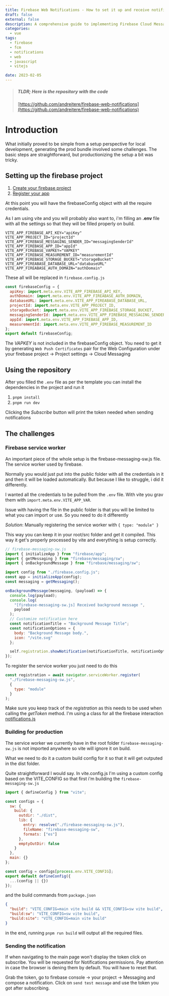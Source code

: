```yaml
---
title: Firebase Web Notifications - How to set it up and receive notifications
draft: false
external: false
description: A comprehensive guide to implementing Firebase Cloud Messaging (FCM) in a ViteJS application, including production-ready setup, service worker configuration, and practical code examples.
categories:
  - vue
tags:
  - firebase
  - fcm
  - notifications
  - web
  - javascript
  - vitejs

date: 2023-02-05
---
```


> ##### TLDR; Here is the repository with the code
>
> [https://github.com/andreitere/firebase-web-notifications](https://github.com/andreitere/firebase-web-notifications)

# Introduction

What initially proved to be simple from a setup perspective for local development, generating the prod bundle involved some challenges.
The basic steps are straightforward, but productionizing the setup a bit was tricky.

## Setting up the firebase project

1. [Create your firebase project](https://firebase.google.com/docs/web/setup#create-project)
2. [Register your app](https://firebase.google.com/docs/web/setup#register-app)

At this point you will have the firebaseConfig object with all the require credentials.

As I am using vite and you will probably also want to, i'm filling an **.env** file with all the settings so that they will be filled properly on build.

```
VITE_APP_FIREBASE_API_KEY="apiKey"
VITE_APP_PROJECT_ID="projectId"
VITE_APP_FIREBASE_MESSAGING_SENDER_ID="messagingSenderId"
VITE_APP_FIREBASE_APP_ID="appId"
VITE_APP_FIREBASE_VAPKEY="VAPKEY"
VITE_APP_FIREBASE_MEASUREMENT_ID="measurementId"
VITE_APP_FIREBASE_STORAGE_BUCKET="storageBucket"
VITE_APP_FIREABASE_DATABASE_URL="databaseURL"
VITE_APP_FIREABASE_AUTH_DOMAIN="authDomain"
```

These all will be replaced in `firebase.config.js`

```js
const firebaseConfig = {
  apiKey: import.meta.env.VITE_APP_FIREBASE_API_KEY,
  authDomain: import.meta.env.VITE_APP_FIREABASE_AUTH_DOMAIN,
  databaseURL: import.meta.env.VITE_APP_FIREABASE_DATABASE_URL,
  projectId: import.meta.env.VITE_APP_PROJECT_ID,
  storageBucket: import.meta.env.VITE_APP_FIREBASE_STORAGE_BUCKET,
  messagingSenderId: import.meta.env.VITE_APP_FIREBASE_MESSAGING_SENDER_ID,
  appId: import.meta.env.VITE_APP_FIREBASE_APP_ID,
  measurementId: import.meta.env.VITE_APP_FIREBASE_MEASUREMENT_ID
};
export default firebaseConfig;
```

The *VAPKEY* is not included in the firebaseConfig object. You need to get it by generating `Web Push Certificates` pair for the Web Configuration under your firebase project -> Project settings -> Cloud Messaging

## Using the repository

After you filled the `.env` file as per the template you can install the dependencies in the project and run it

1. `pnpm install`
2. `pnpm run dev`

Clicking the *Subscribe* button will print the token needed when sending notifications

## The challenges

### Firebase service worker

An important piece of the whole setup is the firebase-messaging-sw.js file. The service worker used by firebase.

Normally you would just put into the public folder with all the credentials in it and then it will be loaded automatically. But because I like to struggle, i did it differently.

I wanted all the credentials to be pulled from the `.env` file. With vite you grav them with `import.meta.env.VITE_APP_VAR`.

Issue with having the file in the public folder is that you will be limited to what you can import or use. So you need to do it differently

_Solution_: Manually registering the service worker with `{ type: "module" }`

This way you can keep it in your root/src folder and get it compiled. This way it get's properly processed by vite and everything is setup correctly.

```js
// firebase-messaging-sw.js
import { initializeApp } from "firebase/app";
import { getMessaging } from "firebase/messaging/sw";
import { onBackgroundMessage } from "firebase/messaging/sw";

import config from "./firebase.config.js";
const app = initializeApp(config);
const messaging = getMessaging();

onBackgroundMessage(messaging, (payload) => {
  console.log(payload);
  console.log(
    "[firebase-messaging-sw.js] Received background message ",
    payload
  );
  // Customize notification here
  const notificationTitle = "Background Message Title";
  const notificationOptions = {
    body: "Background Message body.",
    icon: "/vite.svg"
  };

  self.registration.showNotification(notificationTitle, notificationOptions);
});
```

To register the service worker you just need to do this

```js
const registration = await navigator.serviceWorker.register(
  "./firebase-messaging-sw.js",
  {
    type: "module"
  }
);
```

Make sure you keep track of the *registration* as this needs to be used when calling the *getToken* method. I'm using a class for all the firebase interaction [notifications.js](https://github.com/andreitere/firebase-web-notifications/blob/main/notifications.js)

### Building for production

The service worker we currently have in the root folder `firebase-messaging-sw.js` is not imported anywhere so vite will ignore it on build.

What we need to do it a custom build config for it so that it will get outputed in the dist folder.

Quite straightforward I would say. In vite.config.js I'm using a custom config based on the VITE_CONFIG so that first i'm building the `firebase-messaging-sw.js`

```js
import { defineConfig } from "vite";

const configs = {
  sw: {
    build: {
      outdir: "./dist",
      lib: {
        entry: resolve("./firebase-messaging-sw.js"),
        fileName: "firebase-messaging-sw",
        formats: ["es"]
      },
      emptyOutDir: false
    }
  },
  main: {}
};

const config = configs[process.env.VITE_CONFIG];
export default defineConfig({
  ...(config || {})
});
```

and the build commands from `package.json`

```json
{
  "build": "VITE_CONFIG=main vite build && VITE_CONFIG=sw vite build",
  "build:sw": "VITE_CONFIG=sw vite build",
  "build:site": "VITE_CONFIG=main vite build"
}
```

in the end, running `pnpm run build` will output all the required files.

### Sending the notification

If when navigating to the main page won't display the token click on subscribe. You will be requested for Notifications permissions. Pay attention in case the browser is dening them by default. You will have to reset that.

Grab the token, go to firebase console -> your project -> Messaging and compose a notification. Click on `send test message` and use the token you got after subscribing.
